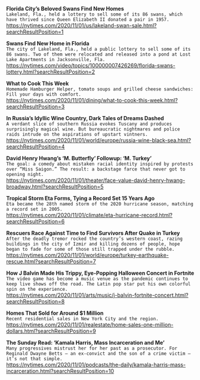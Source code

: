 **Florida City’s Beloved Swans Find New Homes**\
`Lakeland, Fla., held a lottery to sell some of its 86 swans, which have thrived since Queen Elizabeth II donated a pair in 1957.`\
https://nytimes.com/2020/11/01/us/lakeland-swan-sale.html?searchResultPosition=1

**Swans Find New Home in Florida**\
`The city of Lakeland, Fla., held a public lottery to sell some of its 86 swans. Two of them were relocated and released into a pond at Lost Lake Apartments in Jacksonville, Fla.`\
https://nytimes.com/video/topics/100000007426269/florida-swans-lottery.html?searchResultPosition=2

**What to Cook This Week**\
`Homemade Hamburger Helper, tomato soups and grilled cheese sandwiches: Fill your days with comfort.`\
https://nytimes.com/2020/11/01/dining/what-to-cook-this-week.html?searchResultPosition=3

**In Russia’s Idyllic Wine Country, Dark Tales of Dreams Dashed**\
`A verdant slice of southern Russia evokes Tuscany and produces surprisingly magical wine. But bureaucratic nightmares and police raids intrude on the aspirations of upstart vintners.`\
https://nytimes.com/2020/11/01/world/europe/russia-wine-black-sea.html?searchResultPosition=4

**David Henry Hwang’s ‘M. Butterfly’ Followup: ‘M. Turkey’**\
`The goal: a comedy about mistaken racial identity inspired by protests over “Miss Saigon.” The result: a backstage farce that never got to opening night.`\
https://nytimes.com/2020/11/01/theater/face-value-david-henry-hwang-broadway.html?searchResultPosition=5

**Tropical Storm Eta Forms, Tying a Record Set 15 Years Ago**\
`Eta became the 28th named storm of the 2020 hurricane season, matching a record set in 2005.`\
https://nytimes.com/2020/11/01/climate/eta-hurricane-record.html?searchResultPosition=6

**Rescuers Race Against Time to Find Survivors After Quake in Turkey**\
`After the deadly tremor rocked the country’s western coast, razing buildings in the city of Izmir and killing dozens of people, hope began to fade for some of those still trapped under the rubble.`\
https://nytimes.com/2020/11/01/world/europe/turkey-earthquake-rescue.html?searchResultPosition=7

**How J Balvin Made His Trippy, Eye-Popping Halloween Concert in Fortnite**\
`The video game has become a music venue as the pandemic continues to keep live shows off the road. The Latin pop star put his own colorful spin on the experience.`\
https://nytimes.com/2020/11/01/arts/music/j-balvin-fortnite-concert.html?searchResultPosition=8

**Homes That Sold for Around $1 Million**\
`Recent residential sales in New York City and the region.`\
https://nytimes.com/2020/11/01/realestate/home-sales-one-million-dollars.html?searchResultPosition=9

**The Sunday Read: ‘Kamala Harris, Mass Incarceration and Me’**\
`Many progressives mistrust her for her past as a prosecutor. For Reginald Dwayne Betts — an ex-convict and the son of a crime victim — it’s not that simple.`\
https://nytimes.com/2020/11/01/podcasts/the-daily/kamala-harris-mass-incarceration.html?searchResultPosition=10

